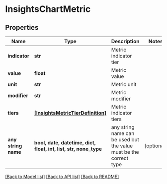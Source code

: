 # InsightsChartMetric


## Properties
Name | Type | Description | Notes
------------ | ------------- | ------------- | -------------
**indicator** | **str** | Metric indicator tier | 
**value** | **float** | Metric value | 
**unit** | **str** | Metric unit | 
**modifier** | **str** | Metric modifier | 
**tiers** | [**[InsightsMetricTierDefinition]**](InsightsMetricTierDefinition.md) | Metric indicator tiers | 
**any string name** | **bool, date, datetime, dict, float, int, list, str, none_type** | any string name can be used but the value must be the correct type | [optional]

[[Back to Model list]](../README.md#documentation-for-models) [[Back to API list]](../README.md#documentation-for-api-endpoints) [[Back to README]](../README.md)


